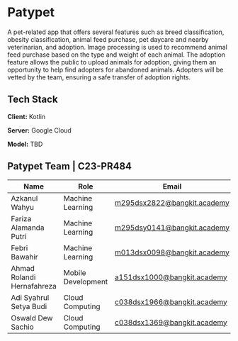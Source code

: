 
# Patypet

A pet-related app that offers several features such as breed classification, obesity classification, animal feed purchase, pet daycare and nearby veterinarian, and adoption. Image processing is used to recommend animal feed purchase based on the type and weight of each animal. The adoption feature allows the public to upload animals for adoption, giving them an opportunity to help find adopters for abandoned animals. Adopters will be vetted by the team, ensuring a safe transfer of adoption rights.



## Tech Stack

**Client:** Kotlin

**Server:** Google Cloud

**Model:** TBD


## Patypet Team | C23-PR484
| Name | Role | Email | GitHub | 
| --- | --- | --- | --- |
| Azkanul Wahyu | Machine Learning | m295dsx2822@bangkit.academy | [@azkanwhy](https://github.com/azkanwhy) |
| Fariza Alamanda Putri | Machine Learning | m295dsy0141@bangkit.academy | [@alamandaputri](https://github.com/alamandaputri) |
| Febri Bawahir | Machine Learning | m013dsx0098@bangkit.academy | [@bawahirfebri](https://github.com/bawahirfebri)|
| Ahmad Rolandi Hernafahreza | Mobile Development | a151dsx1000@bangkit.academy | [@ahmrh](https://www.github.com/ahmrh) |
| Adi Syahrul Setya Budi | Cloud Computing | c038dsx1966@bangkit.academy | [@AdiSyahrul](https://github.com/AdiSyahrul) |
| Oswald Dew Sachio | Cloud Computing | c038dsx1369@bangkit.academy | [@swalddy](https://github.com/swalddy) |
